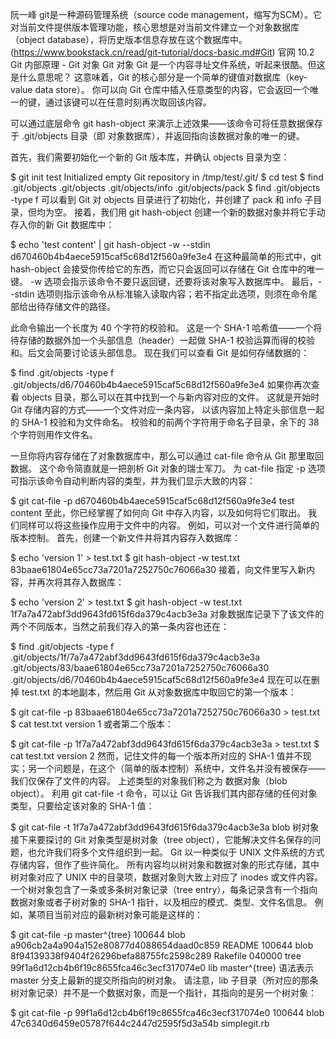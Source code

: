 阮一峰
git是一种源码管理系统（source code management，缩写为SCM）。它对当前文件提供版本管理功能，核心思想是对当前文件建立一个对象数据库（object database），将历史版本信息存放在这个数据库中。
(https://www.bookstack.cn/read/git-tutorial/docs-basic.md#Git)
官网
10.2 Git 内部原理 - Git 对象
Git 对象
Git 是一个内容寻址文件系统，听起来很酷。但这是什么意思呢？ 这意味着，Git 的核心部分是一个简单的键值对数据库（key-value data store）。 你可以向 Git 仓库中插入任意类型的内容，它会返回一个唯一的键，通过该键可以在任意时刻再次取回该内容。

可以通过底层命令 git hash-object 来演示上述效果——该命令可将任意数据保存于 .git/objects 目录（即 对象数据库），并返回指向该数据对象的唯一的键。

首先，我们需要初始化一个新的 Git 版本库，并确认 objects 目录为空：

$ git init test
Initialized empty Git repository in /tmp/test/.git/
$ cd test
$ find .git/objects
.git/objects
.git/objects/info
.git/objects/pack
$ find .git/objects -type f
可以看到 Git 对 objects 目录进行了初始化，并创建了 pack 和 info 子目录，但均为空。 接着，我们用 git hash-object 创建一个新的数据对象并将它手动存入你的新 Git 数据库中：

$ echo 'test content' | git hash-object -w --stdin
d670460b4b4aece5915caf5c68d12f560a9fe3e4
在这种最简单的形式中，git hash-object 会接受你传给它的东西，而它只会返回可以存储在 Git 仓库中的唯一键。 -w 选项会指示该命令不要只返回键，还要将该对象写入数据库中。 最后，--stdin 选项则指示该命令从标准输入读取内容；若不指定此选项，则须在命令尾部给出待存储文件的路径。

此命令输出一个长度为 40 个字符的校验和。 这是一个 SHA-1 哈希值——一个将待存储的数据外加一个头部信息（header）一起做 SHA-1 校验运算而得的校验和。后文会简要讨论该头部信息。 现在我们可以查看 Git 是如何存储数据的：

$ find .git/objects -type f
.git/objects/d6/70460b4b4aece5915caf5c68d12f560a9fe3e4
如果你再次查看 objects 目录，那么可以在其中找到一个与新内容对应的文件。 这就是开始时 Git 存储内容的方式——一个文件对应一条内容， 以该内容加上特定头部信息一起的 SHA-1 校验和为文件命名。 校验和的前两个字符用于命名子目录，余下的 38 个字符则用作文件名。

一旦你将内容存储在了对象数据库中，那么可以通过 cat-file 命令从 Git 那里取回数据。 这个命令简直就是一把剖析 Git 对象的瑞士军刀。 为 cat-file 指定 -p 选项可指示该命令自动判断内容的类型，并为我们显示大致的内容：

$ git cat-file -p d670460b4b4aece5915caf5c68d12f560a9fe3e4
test content
至此，你已经掌握了如何向 Git 中存入内容，以及如何将它们取出。 我们同样可以将这些操作应用于文件中的内容。 例如，可以对一个文件进行简单的版本控制。 首先，创建一个新文件并将其内容存入数据库：

$ echo 'version 1' > test.txt
$ git hash-object -w test.txt
83baae61804e65cc73a7201a7252750c76066a30
接着，向文件里写入新内容，并再次将其存入数据库：

$ echo 'version 2' > test.txt
$ git hash-object -w test.txt
1f7a7a472abf3dd9643fd615f6da379c4acb3e3a
对象数据库记录下了该文件的两个不同版本，当然之前我们存入的第一条内容也还在：

$ find .git/objects -type f
.git/objects/1f/7a7a472abf3dd9643fd615f6da379c4acb3e3a
.git/objects/83/baae61804e65cc73a7201a7252750c76066a30
.git/objects/d6/70460b4b4aece5915caf5c68d12f560a9fe3e4
现在可以在删掉 test.txt 的本地副本，然后用 Git 从对象数据库中取回它的第一个版本：

$ git cat-file -p 83baae61804e65cc73a7201a7252750c76066a30 > test.txt
$ cat test.txt
version 1
或者第二个版本：

$ git cat-file -p 1f7a7a472abf3dd9643fd615f6da379c4acb3e3a > test.txt
$ cat test.txt
version 2
然而，记住文件的每一个版本所对应的 SHA-1 值并不现实；另一个问题是，在这个（简单的版本控制）系统中，文件名并没有被保存——我们仅保存了文件的内容。 上述类型的对象我们称之为 数据对象（blob object）。 利用 git cat-file -t 命令，可以让 Git 告诉我们其内部存储的任何对象类型，只要给定该对象的 SHA-1 值：

$ git cat-file -t 1f7a7a472abf3dd9643fd615f6da379c4acb3e3a
blob
树对象
接下来要探讨的 Git 对象类型是树对象（tree object），它能解决文件名保存的问题，也允许我们将多个文件组织到一起。 Git 以一种类似于 UNIX 文件系统的方式存储内容，但作了些许简化。 所有内容均以树对象和数据对象的形式存储，其中树对象对应了 UNIX 中的目录项，数据对象则大致上对应了 inodes 或文件内容。 一个树对象包含了一条或多条树对象记录（tree entry），每条记录含有一个指向数据对象或者子树对象的 SHA-1 指针，以及相应的模式、类型、文件名信息。 例如，某项目当前对应的最新树对象可能是这样的：

$ git cat-file -p master^{tree}
100644 blob a906cb2a4a904a152e80877d4088654daad0c859      README
100644 blob 8f94139338f9404f26296befa88755fc2598c289      Rakefile
040000 tree 99f1a6d12cb4b6f19c8655fca46c3ecf317074e0      lib
master^{tree} 语法表示 master 分支上最新的提交所指向的树对象。 请注意，lib 子目录（所对应的那条树对象记录）并不是一个数据对象，而是一个指针，其指向的是另一个树对象：

$ git cat-file -p 99f1a6d12cb4b6f19c8655fca46c3ecf317074e0
100644 blob 47c6340d6459e05787f644c2447d2595f5d3a54b      simplegit.rb